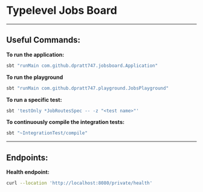 # Typelevel Jobs Board

---
## Useful Commands:

**To run the application:**
```bash
sbt "runMain com.github.dpratt747.jobsboard.Application"
```

**To run the playground**
```bash
sbt "runMain com.github.dpratt747.playground.JobsPlayground"
```

**To run a specific test:**
```bash
sbt 'testOnly *JobRoutesSpec -- -z "<test name>"'
```

**To continuously compile the integration tests:**
```bash
sbt "~IntegrationTest/compile" 
```
---

## Endpoints:

**Health endpoint:**
```bash
curl --location 'http://localhost:8080/private/health'
```